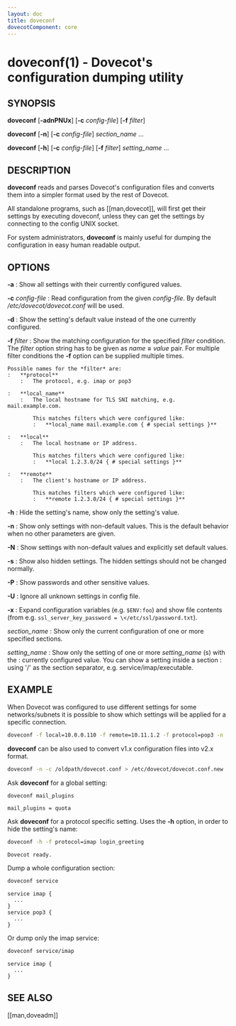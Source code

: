 ```yaml
---
layout: doc
title: doveconf
dovecotComponent: core
---
```


# doveconf(1) - Dovecot's configuration dumping utility

## SYNOPSIS

**doveconf**
  [**-adnPNUx**]
  [**-c** *config-file*]
  [**-f** *filter*]

**doveconf**
  [**-n**]
  [**-c** *config-file*]
  *section_name* ...

**doveconf**
  [**-h**]
  [**-c** *config-file*]
  [**-f** *filter*]
  *setting_name* ...

## DESCRIPTION

**doveconf** reads and parses Dovecot's configuration files and converts them
into a simpler format used by the rest of Dovecot.

All standalone programs, such as [[man,dovecot]], will first get their settings
by executing doveconf, unless they can get the settings by connecting to the
config UNIX socket.

For system administrators, **doveconf** is mainly useful for dumping the
configuration in easy human readable output.

## OPTIONS

**-a**
:   Show all settings with their currently configured values.

**-c** *config-file*
:   Read configuration from the given *config-file*. By default
    */etc/dovecot/dovecot.conf* will be used.

**-d**
:   Show the setting's default value instead of the one currently
    configured.

**-f** *filter*
:   Show the matching configuration for the specified *filter*
    condition. The *filter* option string has to be given as
    *name* **=** *value* pair. For multiple filter conditions the
    **-f** option can be supplied multiple times.

    Possible names for the *filter* are:
    :   **protocol**
        :   The protocol, e.g. imap or pop3

    :   **local_name**
        :   The local hostname for TLS SNI matching, e.g. mail.example.com.

            This matches filters which were configured like:
            :   **local_name mail.example.com { # special settings }**

    :   **local**
        :   The local hostname or IP address.

            This matches filters which were configured like:
            :   **local 1.2.3.0/24 { # special settings }**

    :   **remote**
        :   The client's hostname or IP address.

            This matches filters which were configured like:
            :   **remote 1.2.3.0/24 { # special settings }**

**-h**
:   Hide the setting's name, show only the setting's value.

**-n**
:   Show only settings with non-default values. This is the default behavior
    when no other parameters are given.

**-N**
:   Show settings with non-default values and explicitly set default values.

**-s**
:   Show also hidden settings. The hidden settings should not be changed
    normally.

**-P**
:   Show passwords and other sensitive values.

**-U**
:   Ignore all unknown settings in config file.

**-x**
:   Expand configuration variables (e.g. `$ENV:foo`) and show file contents
    (from e.g. `ssl_server_key_password = \</etc/ssl/password.txt`).

*section_name*
:   Show only the current configuration of one or more specified sections.

*setting_name*
:   Show only the setting of one or more *setting_name* (s) with the
:   currently configured value. You can show a setting inside a section
:   using '/' as the section separator, e.g. service/imap/executable.

## EXAMPLE

When Dovecot was configured to use different settings for some
networks/subnets it is possible to show which settings will be applied
for a specific connection.

```sh
doveconf -f local=10.0.0.110 -f remote=10.11.1.2 -f protocol=pop3 -n
```

**doveconf** can be also used to convert v1.x configuration files into
v2.x format.

```sh
doveconf -n -c /oldpath/dovecot.conf > /etc/dovecot/dovecot.conf.new
```

Ask **doveconf** for a global setting:

```sh
doveconf mail_plugins
```
```
mail_plugins = quota
```

Ask **doveconf** for a protocol specific setting. Uses the **-h**
option, in order to hide the setting's name:

```sh
doveconf -h -f protocol=imap login_greeting
```
```
Dovecot ready.
```

Dump a whole configuration section:

```sh
doveconf service
```
```
service imap {
  ...
}
service pop3 {
  ...
}
```

Or dump only the imap service:

```sh
doveconf service/imap
```
```
service imap {
  ...
}
```

<!-- @include: include/reporting-bugs.inc -->

## SEE ALSO

[[man,doveadm]]
